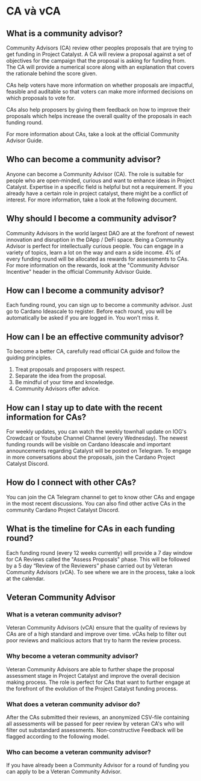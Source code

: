CA và vCA
=================
## What is a community advisor?

Community Advisors (CA) review other peoples proposals that are trying to get funding in Project Catalyst. A CA will review a proposal against a set of objectives for the campaign that the proposal is asking for funding from. The CA will provide a numerical score along with an explanation that covers the rationale behind the score given.

CAs help voters have more information on whether proposals are impactful, feasible and auditable so that voters can make more informed decisions on which proposals to vote for.

CAs also help proposers by giving them feedback on how to improve their proposals which helps increase the overall quality of the proposals in each funding round.

For more information about CAs, take a look at the official Community Advisor Guide.

## Who can become a community advisor?

Anyone can become a Community Advisor (CA). The role is suitable for people who are open-minded, curious and want to enhance ideas in Project Catalyst. Expertise in a specific field is helpful but not a requirement. If you already have a certain role in project catalyst, there might be a conflict of interest. For more information, take a look at the following document.

## Why should I become a community advisor?

Community Advisors in the world largest DAO are at the forefront of newest innovation and disruption in the DApp / DeFi space. Being a Community Advisor is perfect for intellectually curious people. You can engage in a variety of topics, learn a lot on the way and earn a side income. 4% of every funding round will be allocated as rewards for assessments to CAs. For more information on the rewards, look at the "Community Advisor Incentive" header in the official Community Advisor Guide.

## How can I become a community advisor?

Each funding round, you can sign up to become a community advisor. Just go to Cardano Ideascale to register. Before each round, you will be automatically be asked if you are logged in. You won't miss it.

## How can I be an effective community advisor?

To become a better CA, carefully read official CA guide and follow the guiding principles.

1. Treat proposals and proposers with respect.
2. Separate the idea from the proposal.
3. Be mindful of your time and knowledge.
4. Community Advisors offer advice.

## How can I stay up to date with the recent information for CAs?

For weekly updates, you can watch the weekly townhall update on IOG's Crowdcast or Youtube Channel Channel (every Wednesday). The newest funding rounds will be visible on Cardano Ideascale and important announcements regarding Catalyst will be posted on Telegram. To engage in more conversations about the proposals, join the Cardano Project Catalyst Discord.

## How do I connect with other CAs?

You can join the CA Telegram channel to get to know other CAs and engage in the most recent discussions. You can also find other active CAs in the community Cardano Project Catalyst Discord.

## What is the timeline for CAs in each funding round?

Each funding round (every 12 weeks currently) will provide a 7 day window for CA Reviews called the "Assess Proposals" phase. This will be followed by a 5 day “Review of the Reviewers” phase carried out by Veteran Community Advisors (vCA). To see where we are in the process, take a look at the calendar.

## Veteran Community Advisor
### What is a veteran community advisor?

Veteran Community Advisors (vCA) ensure that the quality of reviews by CAs are of a high standard and improve over time. vCAs help to filter out poor reviews and malicious actors that try to harm the review process.

### Why become a veteran community advisor?

Veteran Community Advisors are able to further shape the proposal assessment stage in Project Catalyst and improve the overall decision making process. The role is perfect for CAs that want to further engage at the forefront of the evolution of the Project Catalyst funding process.

### What does a veteran community advisor do?

After the CAs submitted their reviews, an anonymized CSV-file containing all assessments will be passed for peer review by veteran CA's who will filter out substandard assessments. Non-constructive Feedback will be flagged according to the following model.

### Who can become a veteran community advisor?

If you have already been a Community Advisor for a round of funding you can apply to be a Veteran Community Advisor.